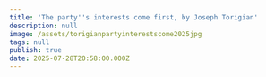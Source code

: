 ```yaml
---
title: 'The party''s interests come first, by Joseph Torigian'
description: null
image: /assets/torigianpartyinterestscome2025jpg
tags: null
publish: true
date: 2025-07-28T20:58:00.000Z
---
```


